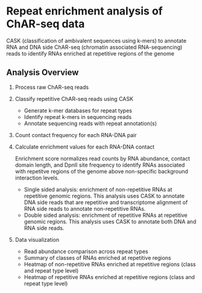 # Repeat enrichment analysis of ChAR-seq data

CASK (classification of ambivalent sequences using k-mers) to annotate RNA and DNA side ChAR-seq (chromatin associated RNA-sequencing) reads to identify RNAs enriched at repetitive regions of the genome

## Analysis Overview

1. Process raw ChAR-seq reads

2. Classify repetitive ChAR-seq reads using CASK 
    - Generate k-mer databases for repeat types
    - Identify repeat k-mers in sequencing reads 
    - Annotate sequencing reads with repeat annotation(s)
3. Count contact frequency for each RNA-DNA pair

4. Calculate enrichment values for each RNA-DNA contact
    
    Enrichment score normalizes read counts by RNA abundance, contact domain length, and DpnII site frequency to identify RNAs associated with repetitve regions of the genome above non-specific background interaction levels. 
   
    - Single sided analysis: enrichment of non-repetitive RNAs at repetitive genomic regions. This analysis uses CASK to annotate DNA side reads that are repetitive and transcriptome alignment of RNA side reads to annotate non-repetitive RNAs.
    - Double sided analysis: enrichment of repetitive RNAs at repetitive genomic regions. This analysis uses CASK to annotate both DNA and RNA side reads.

5. Data visualization

    - Read abundance comparison across repeat types
    - Summary of classes of RNAs enriched at repetitive regions
    - Heatmap of non-repetitive RNAs enriched at repetitive regions (class and repeat type level)
    - Heatmap of repetitive RNAs enriched at repetitive regions (class and repeat type level)




